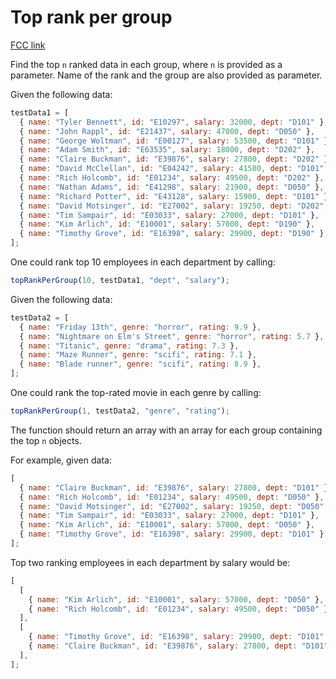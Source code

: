 # Top rank per group

[FCC link](https://www.freecodecamp.org/learn/coding-interview-prep/rosetta-code/top-rank-per-group)

Find the top `n` ranked data in each group, where `n` is provided as a
parameter. Name of the rank and the group are also provided as parameter.

Given the following data:

```js
testData1 = [
  { name: "Tyler Bennett", id: "E10297", salary: 32000, dept: "D101" },
  { name: "John Rappl", id: "E21437", salary: 47000, dept: "D050" },
  { name: "George Woltman", id: "E00127", salary: 53500, dept: "D101" },
  { name: "Adam Smith", id: "E63535", salary: 18000, dept: "D202" },
  { name: "Claire Buckman", id: "E39876", salary: 27800, dept: "D202" },
  { name: "David McClellan", id: "E04242", salary: 41500, dept: "D101" },
  { name: "Rich Holcomb", id: "E01234", salary: 49500, dept: "D202" },
  { name: "Nathan Adams", id: "E41298", salary: 21900, dept: "D050" },
  { name: "Richard Potter", id: "E43128", salary: 15900, dept: "D101" },
  { name: "David Motsinger", id: "E27002", salary: 19250, dept: "D202" },
  { name: "Tim Sampair", id: "E03033", salary: 27000, dept: "D101" },
  { name: "Kim Arlich", id: "E10001", salary: 57000, dept: "D190" },
  { name: "Timothy Grove", id: "E16398", salary: 29900, dept: "D190" },
];
```

One could rank top 10 employees in each department by calling:

```js
topRankPerGroup(10, testData1, "dept", "salary");
```

Given the following data:

```js
testData2 = [
  { name: "Friday 13th", genre: "horror", rating: 9.9 },
  { name: "Nightmare on Elm's Street", genre: "horror", rating: 5.7 },
  { name: "Titanic", genre: "drama", rating: 7.3 },
  { name: "Maze Runner", genre: "scifi", rating: 7.1 },
  { name: "Blade runner", genre: "scifi", rating: 8.9 },
];
```

One could rank the top-rated movie in each genre by calling:

```js
topRankPerGroup(1, testData2, "genre", "rating");
```

The function should return an array with an array for each group containing the
top `n` objects.

For example, given data:

```js
[
  { name: "Claire Buckman", id: "E39876", salary: 27800, dept: "D101" },
  { name: "Rich Holcomb", id: "E01234", salary: 49500, dept: "D050" },
  { name: "David Motsinger", id: "E27002", salary: 19250, dept: "D050" },
  { name: "Tim Sampair", id: "E03033", salary: 27000, dept: "D101" },
  { name: "Kim Arlich", id: "E10001", salary: 57000, dept: "D050" },
  { name: "Timothy Grove", id: "E16398", salary: 29900, dept: "D101" },
];
```

Top two ranking employees in each department by salary would be:

```js
[
  [
    { name: "Kim Arlich", id: "E10001", salary: 57000, dept: "D050" },
    { name: "Rich Holcomb", id: "E01234", salary: 49500, dept: "D050" },
  ],
  [
    { name: "Timothy Grove", id: "E16398", salary: 29900, dept: "D101" },
    { name: "Claire Buckman", id: "E39876", salary: 27800, dept: "D101" },
  ],
];
```
